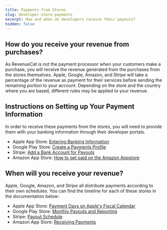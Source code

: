 ```yaml
---
title: Payments from Stores
slug: developer-store-payments
excerpt: How and when do developers receive their payouts?
hidden: false
---
```


## How do you receive your revenue from purchases?

As RevenueCat is not the payment processor when your customers make a purchase, you will receive the revenue generated from the purchases from the stores themselves. Apple, Google, Amazon, and Stripe will take a percentage of the revenue as payment for their services before sending the remaining portion to your account. Depending on the store and the country where you are based, different rules may be applied to your revenue. 

## Instructions on Setting up Your Payment Information

In order to receive these payments from the stores, you will need to provide them with your banking information through their developer portals.

  - Apple App Store: [Entering Banking Information](https://developer.apple.com/help/app-store-connect/manage-banking-information/enter-banking-information)
  - Google Play Store: [Create a Payments Profile](https://support.google.com/paymentscenter/answer/7161426?hl=en)
  - Stripe: [Add a Bank Account for Payouts](https://support.stripe.com/questions/add-a-bank-account-for-payouts)
  - Amazon App Store: [How to get paid on the Amazon Appstore](https://developer.amazon.com/apps-and-games/blogs/2024/06/getting-paid-on-amazon-appstore)

## When will you receive your revenue?

Apple, Google, Amazon, and Stripe all distribute payments according to their own schedules. You can find the timeline for each of these stores in the documentation below:

  - Apple App Store: [Payment Days on Apple's Fiscal Calendar](https://www.revenuecat.com/blog/growth/apple-fiscal-calendar-year-payment-dates/)
  - Google Play Store: [Monthly Payouts and Reporting](https://support.google.com/googleplay/android-developer/answer/137997)
  - Stripe: [Payout Schedule](https://docs.stripe.com/payouts#payout-schedule)
  - Amazon App Store: [Receiving Payments](https://developer.amazon.com/docs/reports-promo/payments-understand.html#receiving-payments)
